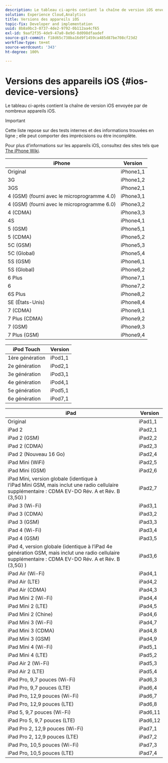 ```yaml
---
description: Le tableau ci-après contient la chaîne de version iOS envoyée par de nombreux appareils iOS.
solution: Experience Cloud,Analytics
title: Versions des appareils iOS
topic-fix: Developer and implementation
uuid: 8b8a9bc3-0737-4de2-9792-0b112aa4cf65
exl-id: 9aaf2f35-4de9-47a0-8e9d-8d098dfaadef
source-git-commit: f18d65c738ba16d9f1459ca485d87be708cf23d2
workflow-type: tm+mt
source-wordcount: '343'
ht-degree: 100%

---
```


# Versions des appareils iOS {#ios-device-versions}

Le tableau ci-après contient la chaîne de version iOS envoyée par de nombreux appareils iOS.

>[!IMPORTANT]
>
>Cette liste repose sur des tests internes et des informations trouvées en ligne ; elle peut comporter des imprécisions ou être incomplète.

Pour plus d’informations sur les appareils iOS, consultez des sites tels que [The iPhone Wiki](https://theiphonewiki.com/wiki/Models).

| **iPhone** | **Version** |
|---|---|
| Original | iPhone1,1 |
| 3G | iPhone1,2 |
| 3GS | iPhone2,1 |
| 4 (GSM) (fourni avec le microprogramme 4.0) | iPhone3,1 |
| 4 (GSM) (fourni avec le microprogramme 6.0) | iPhone3,2 |
| 4 (CDMA) | iPhone3,3 |
| 4S | iPhone4,1 |
| 5 (GSM) | iPhone5,1 |
| 5 (CDMA) | iPhone5,2 |
| 5C (GSM) | iPhone5,3 |
| 5C (Global) | iPhone5,4 |
| 5S (GSM) | iPhone6,1 |
| 5S (Global) | iPhone6,2 |
| 6 Plus | iPhone7,1 |
| 6 | iPhone7,2 |
| 6S Plus | iPhone8,2 |
| SE (États-Unis) | iPhone8,4 |
| 7 (CDMA) | iPhone9,1 |
| 7 Plus (CDMA) | iPhone9,2 |
| 7 (GSM) | iPhone9,3 |
| 7 Plus (GSM) | iPhone9,4 |

| **iPod Touch** | **Version** |
|---|---|
| 1ère génération | iPod1,1 |
| 2e génération | iPod2,1 |
| 3e génération | iPod3,1 |
| 4e génération | iPod4,1 |
| 5e génération | iPod5,1 |
| 6e génération | iPod7,1 |

| **iPad** | **Version** |
|---|---|
| Original | iPad1,1 |
| iPad 2 | iPad2,1 |
| iPad 2 (GSM) | iPad2,2 |
| iPad 2 (CDMA) | iPad2,3 |
| iPad 2 (Nouveau 16 Go) | iPad2,4 |
| iPad Mini (WiFi) | iPad2,5 |
| iPad Mini (GSM) | iPad2,6 |
| iPad Mini, version globale (identique à l’iPad Mini GSM, mais inclut une radio cellulaire supplémentaire : CDMA EV-DO Rév. A et Rév. B (3,5G) ) | iPad2,7 |
| iPad 3 (Wi-Fi) | iPad3,1 |
| iPad 3 (CDMA) | iPad3,2 |
| iPad 3 (GSM) | iPad3,3 |
| iPad 4 (Wi-Fi) | iPad3,4 |
| iPad 4 (GSM) | iPad3,5 |
| iPad 4, version globale (identique à l’iPad 4e génération GSM, mais inclut une radio cellulaire supplémentaire : CDMA EV-DO Rév. A et Rév. B (3,5G) ) | iPad3,6 |
| iPad Air (Wi-Fi) | iPad4,1 |
| iPad Air (LTE) | iPad4,2 |
| iPad Air (CDMA) | iPad4,3 |
| iPad Mini 2 (Wi-Fi) | iPad4,4 |
| iPad Mini 2 (LTE) | iPad4,5 |
| iPad Mini 2 (Chine) | iPad4,6 |
| iPad Mini 3 (Wi-Fi) | iPad4,7 |
| iPad Mini 3 (CDMA) | iPad4,8 |
| iPad Mini 3 (GSM) | iPad4,9 |
| iPad Mini 4 (Wi-Fi) | iPad5,1 |
| iPad Mini 4 (LTE) | iPad5,2 |
| iPad Air 2 (Wi-Fi) | iPad5,3 |
| iPad Air 2 (LTE) | iPad5,4 |
| iPad Pro, 9,7 pouces (Wi-Fi) | iPad6,3 |
| iPad Pro, 9,7 pouces (LTE) | iPad6,4 |
| iPad Pro, 12,9 pouces (Wi-Fi) | iPad6,7 |
| iPad Pro, 12,9 pouces (LTE) | iPad6,8 |
| iPad 5, 9,7 pouces (Wi-Fi) | iPad6,11 |
| iPad Pro 5, 9,7 pouces (LTE) | iPad6,12 |
| iPad Pro 2, 12,9 pouces (Wi-Fi) | iPad7,1 |
| iPad Pro 2, 12,9 pouces (LTE) | iPad7,2 |
| iPad Pro, 10,5 pouces (Wi-Fi) | iPad7,3 |
| iPad Pro, 10,5 pouces (LTE) | iPad7,4 |
